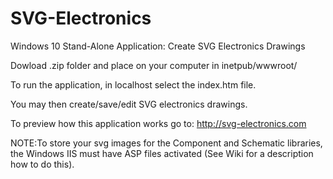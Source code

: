 # SVG-Electronics
Windows 10 Stand-Alone Application: Create SVG Electronics Drawings

Dowload .zip folder and place on your computer in inetpub/wwwroot/ 

To run the application, in localhost select the index.htm file. 

You may then create/save/edit SVG electronics drawings.

To preview how this application works go to: http://svg-electronics.com

NOTE:To store your svg images for the Component and Schematic libraries, the Windows IIS must have 
ASP files activated (See Wiki for a description how to do this).

